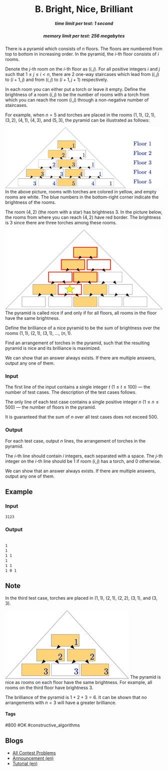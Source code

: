 <h1 style='text-align: center;'> B. Bright, Nice, Brilliant</h1>

<h5 style='text-align: center;'>time limit per test: 1 second</h5>
<h5 style='text-align: center;'>memory limit per test: 256 megabytes</h5>

There is a pyramid which consists of $n$ floors. The floors are numbered from top to bottom in increasing order. In the pyramid, the $i$-th floor consists of $i$ rooms.

Denote the $j$-th room on the $i$-th floor as $(i,j)$. For all positive integers $i$ and $j$ such that $1 \le j \le i < n$, there are $2$ one-way staircases which lead from $(i,j)$ to $(i+1,j)$ and from $(i,j)$ to $(i+1,j+1)$ respectively.

In each room you can either put a torch or leave it empty. Define the brightness of a room $(i, j)$ to be the number of rooms with a torch from which you can reach the room $(i, j)$ through a non-negative number of staircases.

For example, when $n=5$ and torches are placed in the rooms $(1,1)$, $(2,1)$, $(3,2)$, $(4,1)$, $(4,3)$, and $(5,3)$, the pyramid can be illustrated as follows:

 ![](images/a9fd5476339774d97adbfaa49ec4b4d9990da6d9.png) In the above picture, rooms with torches are colored in yellow, and empty rooms are white. The blue numbers in the bottom-right corner indicate the brightness of the rooms.

The room $(4,2)$ (the room with a star) has brightness $3$. In the picture below, the rooms from where you can reach $(4,2)$ have red border. The brightness is $3$ since there are three torches among these rooms.

 ![](images/58abaa9eee4e67e6b2bf33555e4de3dafc3841c0.png) The pyramid is called nice if and only if for all floors, all rooms in the floor have the same brightness.

Define the brilliance of a nice pyramid to be the sum of brightness over the rooms $(1,1)$, $(2,1)$, $(3,1)$, ..., $(n,1)$.

Find an arrangement of torches in the pyramid, such that the resulting pyramid is nice and its brilliance is maximized.

We can show that an answer always exists. If there are multiple answers, output any one of them.

### Input

The first line of the input contains a single integer $t$ ($1 \le t \le 100$) — the number of test cases. The description of the test cases follows.

The only line of each test case contains a single positive integer $n$ ($1 \le n \le 500$) — the number of floors in the pyramid.

It is guaranteed that the sum of $n$ over all test cases does not exceed $500$.

### Output

For each test case, output $n$ lines, the arrangement of torches in the pyramid.

The $i$-th line should contain $i$ integers, each separated with a space. The $j$-th integer on the $i$-th line should be $1$ if room $(i,j)$ has a torch, and $0$ otherwise.

We can show that an answer always exists. If there are multiple answers, output any one of them.

## Example

### Input


```text
3123
```
### Output

```text

1 
1 
1 1 
1 
1 1 
1 0 1 

```
## Note

In the third test case, torches are placed in $(1,1)$, $(2,1)$, $(2,2)$, $(3,1)$, and $(3,3)$.

 ![](images/0c15e9d0ae8b90874e46c52ac3813ebeb2843160.png) The pyramid is nice as rooms on each floor have the same brightness. For example, all rooms on the third floor have brightness $3$.

The brilliance of the pyramid is $1+2+3 = 6$. It can be shown that no arrangements with $n=3$ will have a greater brilliance.



#### Tags 

#800 #OK #constructive_algorithms 

## Blogs
- [All Contest Problems](../Codeforces_Round_822_(Div._2).md)
- [Announcement (en)](../blogs/Announcement_(en).md)
- [Tutorial (en)](../blogs/Tutorial_(en).md)
